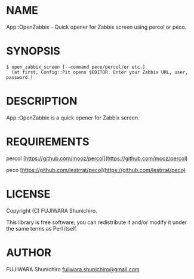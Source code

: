 # NAME

App::OpenZabbix - Quick opener for Zabbix screen using percol or peco.

# SYNOPSIS

    $ open_zabbix_screen [--command peco/percol/or etc.]
      (at first, Config::Pit opens $EDITOR. Enter your Zabbix URL, user, password.)

# DESCRIPTION

App::OpenZabbix is a quick opener for Zabbix screen.

# REQUIREMENTS

percol [https://github.com/mooz/percol](https://github.com/mooz/percol)

peco [https://github.com/lestrrat/peco](https://github.com/lestrrat/peco)

# LICENSE

Copyright (C) FUJIWARA Shunichiro.

This library is free software; you can redistribute it and/or modify
it under the same terms as Perl itself.

# AUTHOR

FUJIWARA Shunichiro <fujiwara.shunichiro@gmail.com>
